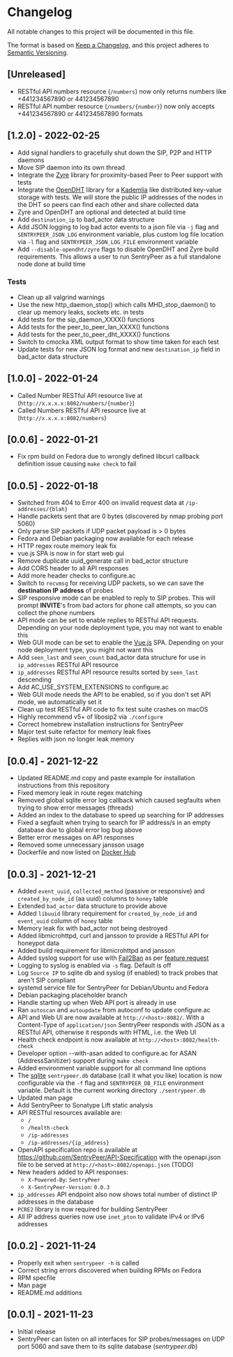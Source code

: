 # Changelog
All notable changes to this project will be documented in this file.

The format is based on [Keep a Changelog](https://keepachangelog.com/en/1.0.0/),
and this project adheres to [Semantic Versioning](https://semver.org/spec/v2.0.0.html).

## [Unreleased]
- RESTful API numbers resource (`/numbers`) now only returns numbers like +441234567890 or 441234567890
- RESTful API number resource (`/numbers/{number}`) now only accepts +441234567890 or 441234567890 formats

## [1.2.0] - 2022-02-25
- Add signal handlers to gracefully shut down the SIP, P2P and HTTP daemons
- Move SIP daemon into its own thread
- Integrate the [Zyre](https://github.com/zeromq/zyre) library for proximity-based Peer to Peer support with tests
- Integrate the [OpenDHT](https://github.com/savoirfairelinux/opendht) library for a 
  [Kademlia](https://en.m.wikipedia.org/wiki/Kademlia) like distributed key-value storage with tests. We will store the 
  public IP addresses of the nodes in the DHT so peers can find each other and share collected data
- Zyre and OpenDHT are optional and detected at build time
- Add `destination_ip` to bad_actor data structure
- Add JSON logging to log bad actor events to a json file via `-j` flag and `SENTRYPEER_JSON_LOG` environment variable, 
  plus custom log file location via `-l` flag and `SENTRYPEER_JSON_LOG_FILE` environment variable
- Add `--disable-opendht/zyre` flags to disable OpenDHT and Zyre build requirements. This allows a user to run 
  SentryPeer as a full standalone node done at build time 

### Tests
- Clean up all valgrind warnings
- Use the new http_daemon_stop() which calls MHD_stop_daemon() to clear up memory leaks, sockets etc. in tests
- Add tests for the sip_daemon_XXXX() functions
- Add tests for the peer_to_peer_lan_XXXX() functions
- Add tests for the peer_to_peer_dht_XXXX() functions
- Switch to cmocka XML output format to show time taken for each test
- Update tests for new JSON log format and new `destination_ip` field in bad_actor data structure

## [1.0.0] - 2022-01-24
- Called Number RESTful API resource live at (`http://x.x.x.x:8082/numbers/{number}`)
- Called Numbers RESTful API resource live at (`http://x.x.x.x:8082/numbers`)

## [0.0.6] - 2022-01-21
- Fix rpm build on Fedora due to wrongly defined libcurl callback definition issue causing `make check` to fail

## [0.0.5] - 2022-01-18
- Switched from 404 to Error 400 on invalid request data at `/ip-addresses/{blah}`
- Handle packets sent that are 0 bytes (discovered by nmap probing port 5060)
- Only parse SIP packets if UDP packet payload is > 0 bytes
- Fedora and Debian packaging now available for each release
- HTTP regex route memory leak fix
- vue.js SPA is now in for start web gui
- Remove duplicate uuid_generate call in bad_actor structure
- Add CORS header to all API responses
- Add more header checks to configure.ac
- Switch to `recvmsg` for receiving UDP packets, so we can save the **destination IP address** of probes
- SIP responsive mode can be enabled to reply to SIP probes. This will prompt **INVITE**'s from bad actors for phone 
  call attempts, so you can collect the phone numbers
- API mode can be set to enable replies to RESTful API requests. Depending on your node deployment type, you may not 
  want to enable this
- Web GUI mode can be set to enable the [Vue.js](https://vuejs.org/) SPA. Depending on your node deployment type, you 
  might not want this
- Add `seen_last` and `seen_count` bad_actor data structure for use in `ip_addresses` RESTful API resource
- `ip_addresses` RESTful API resource results sorted by `seen_last` descending
- Add AC_USE_SYSTEM_EXTENSIONS to configure.ac
- Web GUI mode needs the API to be enabled, so if you don't set API mode, we automatically set it
- Clean up test RESTful API code to fix test suite crashes on macOS
- Highly recommend v5+ of libosip2 via `./configure`
- Correct homebrew installation instructions for SentryPeer
- Major test suite refactor for memory leak fixes
- Replies with json no longer leak memory

## [0.0.4] - 2021-12-22
- Updated README.md copy and paste example for installation instructions from this repository
- Fixed memory leak in route regex matching
- Removed global sqlite error log callback which caused segfaults when trying to show error messages (threads)
- Added an index to the database to speed up searching for IP addresses
- Fixed a segfault when trying to search for IP address/s in an empty database due to global error log bug above
- Better error messages on API responses
- Removed some unnecessary jansson usage
- Dockerfile and now listed on [Docker Hub](https://hub.docker.com/r/sentrypeer/sentrypeer/)

## [0.0.3] - 2021-12-21
- Added `event_uuid`, `collected_method` (passive or responsive) and `created_by_node_id` (aa uuid) columns to `honey` table
- Extended `bad_actor` data structure to provide above
- Added `libuuid` library requirement for `created_by_node_id` and `event_uuid` column of `honey` table
- Memory leak fix with bad_actor not being destroyed
- Added libmicrohttpd, curl and jansson to provide a RESTful API for honeypot data
- Added build requirement for libmicrohttpd and jansson
- Added syslog support for use with [Fail2Ban](https://www.fail2ban.org/wiki/index.php/Main_Page) as per [feature request](https://github.com/SentryPeer/SentryPeer/issues/6)
- Logging to syslog is enabled via `-s` flag. Default is off
- Log `Source IP` to sqlite db and syslog (if enabled) to track probes that aren't SIP compliant
- systemd service file for SentryPeer for Debian/Ubuntu and Fedora
- Debian packaging placeholder branch
- Handle starting up when Web API port is already in use
- Ran `autoscan` and `autoupdate` from autoconf to update configure.ac
- API and Web UI are now available at `http://<host>:8082/`. With a Content-Type of `application/json` SentryPeer responds with JSON as a RESTful API, otherwise it responds with HTML, i.e. the Web UI
- Health check endpoint is now available at `http://<host>:8082/health-check`
- Developer option --with-asan added to configure.ac for ASAN (AddressSanitizer) support during `make check`
- Added environment variable support for all command line options
- The [sqlite](https://www.sqlite.org) `sentrypeer.db` database (call it what you like) location is now configurable via the `-f` flag and `SENTRYPEER_DB_FILE` environment variable. Default is the current working directory `./sentrypeer.db`
- Updated man page
- Add SentryPeer to Sonatype Lift static analysis
- API RESTful resources available are:
  - `/`
  - `/health-check`
  - `/ip-addresses`
  - `/ip-addresses/{ip_address}`
- OpenAPI specification repo is available at https://github.com/SentryPeer/API-Specification with the openapi.json file
  to be served at `http://<host>:8082/openapi.json` (TODO)
- New headers added to API responses:
  - `X-Powered-By`: `SentryPeer`
  - `X-SentryPeer-Version`: `0.0.3`
- `ip_addresses` API endpoint also now shows total number of distinct IP addresses in the database
- `PCRE2` library is now required for building SentryPeer
- All IP address queries now use `inet_pton` to validate IPv4 or IPv6 addresses

## [0.0.2] - 2021-11-24
- Properly exit when `sentrypeer -h` is called
- Correct string errors discovered when building RPMs on Fedora
- RPM specfile
- Man page
- README.md additions

## [0.0.1] - 2021-11-23
- Initial release
- SentryPeer can listen on all interfaces for SIP probes/messages on UDP port 5060 and save them to its sqlite database (*sentrypeer.db*)

